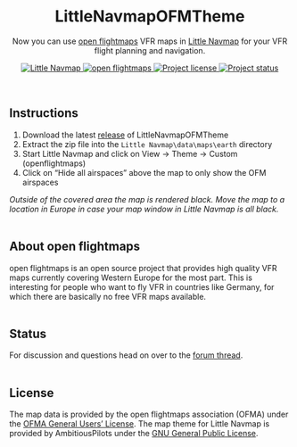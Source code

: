 <h1 align="center">LittleNavmapOFMTheme</h1>

<p align="center">Now you can use <a href="https://www.openflightmaps.org/" target="_blank">open flightmaps</a> VFR maps in <a href="https://albar965.github.io/littlenavmap.html" target="_blank">Little Navmap</a> for your VFR flight planning and navigation.</p> 

<p align="center">
  <a href="https://albar965.github.io/littlenavmap.html" target="_blank">
    <img src="https://img.shields.io/badge/little-navmap-%23454486.svg" alt="Little Navmap" />
  </a>
  <a href="https://www.openflightmaps.org/" target="_blank">
    <img src="https://img.shields.io/badge/open-flightmaps-%23222222.svg" alt="open flightmaps" />
  </a>
  <a href="#license">
    <img src="https://img.shields.io/badge/License-GPLv3-blue.svg" alt="Project license" />
  </a>
  <a href="#status">
    <img src="https://img.shields.io/badge/status-active-brightgreen.svg" alt="Project status" />
  </a>
</p>

<br>

## Instructions
1. Download the latest [release](https://github.com/AmbitiousPilots/LittleNavmapOFMTheme/releases/latest) of LittleNavmapOFMTheme 
2. Extract the zip file into the `Little Navmap\data\maps\earth` directory 
3. Start Little Navmap and click on View -> Theme -> Custom (openflightmaps) 
4. Click on “Hide all airspaces” above the map to only show the OFM airspaces 

*Outside of the covered area the map is rendered black. Move the map to a location in Europe in case your map window in Little Navmap is all black.* 
<br><br>

## About open flightmaps
open flightmaps is an open source project that provides high quality VFR maps currently covering Western Europe for the most part. This is interesting for people who want to fly VFR in countries like Germany, for which there are basically no free VFR maps available. 
<br><br>

## Status
For discussion and questions head on over to the [forum thread](https://forums.flightsimulator.com/).
<br><br>

## License
The map data is provided by the open flightmaps association (OFMA) under the [OFMA General Users’ License](https://www.openflightmaps.org/about/). The map theme for Little Navmap is provided by AmbitiousPilots under the [GNU General Public License](https://github.com/AmbitiousPilots/LittleNavmapOFMTheme/blob/main/LICENSE). 
